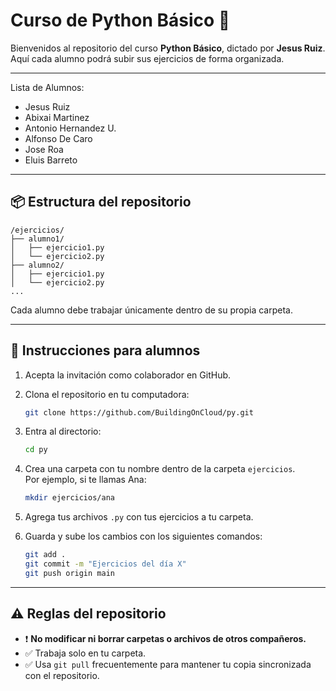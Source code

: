 # Curso de Python Básico 🐍

Bienvenidos al repositorio del curso **Python Básico**, dictado por **Jesus Ruiz**.  
Aquí cada alumno podrá subir sus ejercicios de forma organizada.

---

Lista de Alumnos:
- Jesus Ruiz
- Abixai Martinez
- Antonio Hernandez U.
- Alfonso De Caro
- Jose Roa
- Eluis Barreto

---

## 📦 Estructura del repositorio

```
/ejercicios/
├── alumno1/
│   ├── ejercicio1.py
│   └── ejercicio2.py
├── alumno2/
│   ├── ejercicio1.py
│   └── ejercicio2.py
...
```

Cada alumno debe trabajar únicamente dentro de su propia carpeta.

---

## 🚀 Instrucciones para alumnos

1. Acepta la invitación como colaborador en GitHub.
2. Clona el repositorio en tu computadora:

   ```bash
   git clone https://github.com/BuildingOnCloud/py.git
   ```

3. Entra al directorio:

   ```bash
   cd py
   ```

4. Crea una carpeta con tu nombre dentro de la carpeta `ejercicios`.  
   Por ejemplo, si te llamas Ana:

   ```bash
   mkdir ejercicios/ana
   ```

5. Agrega tus archivos `.py` con tus ejercicios a tu carpeta.

6. Guarda y sube los cambios con los siguientes comandos:

   ```bash
   git add .
   git commit -m "Ejercicios del día X"
   git push origin main
   ```

---

## ⚠️ Reglas del repositorio

- ❗ **No modificar ni borrar carpetas o archivos de otros compañeros.**
- ✅ Trabaja solo en tu carpeta.
- ✅ Usa `git pull` frecuentemente para mantener tu copia sincronizada con el repositorio.
